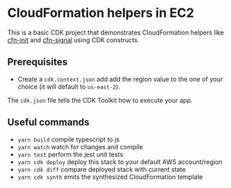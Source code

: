 # CloudFormation helpers in EC2

This is a basic CDK project that demonstrates CloudFormation helpers like [cfn-init](https://docs.aws.amazon.com/AWSCloudFormation/latest/UserGuide/cfn-init.html) and [cfn-signal](https://docs.aws.amazon.com/AWSCloudFormation/latest/UserGuide/cfn-signal.html) using CDK constructs.

## Prerequisites

- Create a `cdk.context.json` add add the region value to the one of your choice (it will default to `us-east-2`).

The `cdk.json` file tells the CDK Toolkit how to execute your app.

## Useful commands

- `yarn build` compile typescript to js
- `yarn watch` watch for changes and compile
- `yarn test` perform the jest unit tests
- `yarn cdk deploy` deploy this stack to your default AWS account/region
- `yarn cdk diff` compare deployed stack with current state
- `yarn cdk synth` emits the synthesized CloudFormation template

